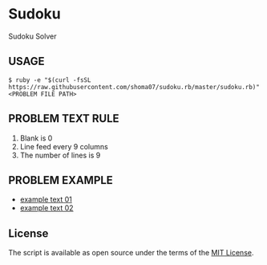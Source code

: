 # Sudoku

Sudoku Solver

## USAGE

```
$ ruby -e "$(curl -fsSL https://raw.githubusercontent.com/shoma07/sudoku.rb/master/sudoku.rb)" <PROBLEM FILE PATH>
```

## PROBLEM TEXT RULE

1. Blank is 0
2. Line feed every 9 columns
3. The number of lines is 9

## PROBLEM EXAMPLE

- [example text 01](problem_example01.txt)
- [example text 02](problem_example02.txt)

## License

The script is available as open source under the terms of the [MIT License](https://opensource.org/licenses/MIT).
